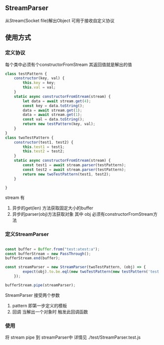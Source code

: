 ## StreamParser
从Stream(Socket file)解出Object 可用于接收自定义协议

## 使用方式
### 定义协议 
每个类中必须有个constructorFromStream 其返回值就是解出的值
```js
class testPattern {
    constructor(key, val) {
        this.key = key;
        this.val = val;
    }
    static async constructorFromStream(stream) {
        let data = await stream.get(4);
        const key = data.toString();
        data = await stream.get(1);
        data = await stream.get(1);
        const val = data.toString();
        return new testPattern(key, val);
    }
}
class twoTestPattern {
    constructor(test1, test2) {
        this.test1 = test1;
        this.test2 = test2;
    }
    static async constructorFromStream(stream) {
        const test1 = await stream.parser(testPattern);
        const test2 = await stream.parser(testPattern);
        return new twoTestPattern(test1, test2);
    }

}

```
stream 有
1. 异步的get(len) 方法获取固定大小的buffer
2. 异步的parser(obj)方法获取对象 其中 obj 必须有constructorFromStream方法

### 定义StreamParser
```js

const buffer = Buffer.from("test:atest:a");
const bufferStream = new PassThrough();
bufferStream.end(buffer);

const streamParser = new StreamParser(twoTestPattern, (obj) => {
        expect(obj).to.be.eql(new twoTestPattern(new testPattern('test', 'a'), new testPattern('test', 'a')));
    });

bufferStream.pipe(streamParser);

```
StreamParser 接受两个参数
1. pattern 即第一步定义的模板
2. 回调 当解出一个对象时 触发此回调函数

### 使用
将 stream pipe 到 streamParser中 详情见 ./test/StreamParser.test.js
